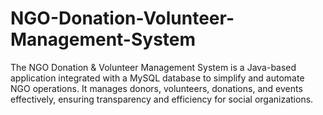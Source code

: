 # NGO-Donation-Volunteer-Management-System
The NGO Donation &amp; Volunteer Management System is a Java-based application integrated with a MySQL database to simplify and automate NGO operations. It manages donors, volunteers, donations, and events effectively, ensuring transparency and efficiency for social organizations.
